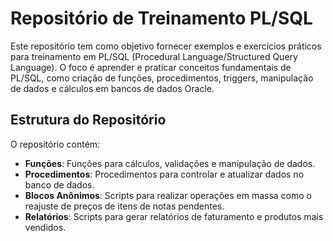 # Repositório de Treinamento PL/SQL

Este repositório tem como objetivo fornecer exemplos e exercícios práticos para treinamento em PL/SQL (Procedural Language/Structured Query Language). O foco é aprender e praticar conceitos fundamentais de PL/SQL, como criação de funções, procedimentos, triggers, manipulação de dados e cálculos em bancos de dados Oracle.

## Estrutura do Repositório

O repositório contém:

- **Funções**: Funções para cálculos, validações e manipulação de dados.
- **Procedimentos**: Procedimentos para controlar e atualizar dados no banco de dados.
- **Blocos Anônimos**: Scripts para realizar operações em massa como o reajuste de preços de itens de notas pendentes.
- **Relatórios**: Scripts para gerar relatórios de faturamento e produtos mais vendidos.